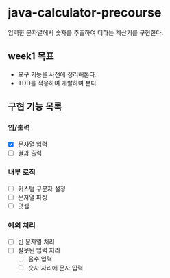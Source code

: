 # java-calculator-precourse

입력한 문자열에서 숫자를 추출하여 더하는 계산기를 구현한다.

## week1 목표

- 요구 기능을 사전에 정리해본다.
- TDD를 적용하여 개발하여 본다.

## 구현 기능 목록

### 입/출력

- [x] 문자열 입력
- [ ] 결과 출력

### 내부 로직

- [ ] 커스텀 구분자 설정
- [ ] 문자열 파싱
- [ ] 덧셈

### 예외 처리

- [ ] 빈 문자열 처리
- [ ] 잘못된 입력 처리
    - [ ] 음수 입력
    - [ ] 숫자 자리에 문자 입력
